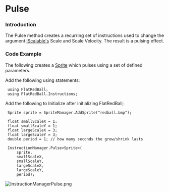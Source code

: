 # Pulse

### Introduction

The Pulse method creates a recurring set of instructions used to change the argument [IScalable's](../../../../frb/docs/index.php) Scale and Scale Velocity. The result is a pulsing effect.

### Code Example

The following creates a [Sprite](../../../../frb/docs/index.php) which pulses using a set of defined parameters.

Add the following using statements:

```
 using FlatRedBall;
 using FlatRedBall.Instructions;
```

Add the following to Initialize after initializing FlatRedBall;

```
 Sprite sprite = SpriteManager.AddSprite("redball.bmp");

 float smallScaleX = 1;
 float smallScaleY = 1;
 float largeScaleX = 3;
 float largeScaleY = 3;
 double period = 1; // how many seconds the grow/shrink lasts

 InstructionManager.Pulse<Sprite>(
     sprite,
     smallScaleX,
     smallScaleY,
     largeScaleX,
     largeScaleY,
     period);
```

![InstructionManagerPulse.png](../../../../.gitbook/assets/migrated\_media-InstructionManagerPulse.png)
